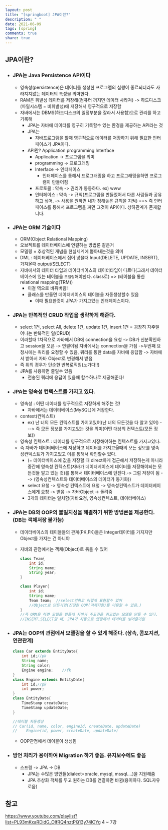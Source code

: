 ```yaml
---
layout: post
title: "[springboot] JPA이란?"
description: " "
date: 2021-06-09
tags: [spring]
comments: true
share: true
---
```


## JPA이란?

* ### JPA는 Java Persistence API이다

  * 영속성(persistence)은 데이터를 생성한 프로그램의 실행이 종료되더라도 사라지지않는 데이터의 특성을 의마한다.
  * RAM은 휘발성 데이터를 저장해(컴퓨터 꺼지면 데이터 사라져) -> 하드디스크(파일시스템 = 비휘발성)에 저장해서 영구적으로 저장함
  * 자바에서는 DBMS(하드디스크의 일정부분을 잘라서 사용함)으로 관리를 하고 기록해
    * JPA는 자바에 데이터를 영구히 기록할수 있는 환경을 제공하는 API라는 것
    * JPA는
      *  자바프로그램을 할때 영구적으로 데이터를 저장하기 위해 필요한 인터페이스가 JPA이다.
    * API란? Application programming Interface
      * Application -> 프로그램을 의미
      * programming -> 프로그래밍
      * Interface -> 인터페이스   
        * 인터페이스를 통해서 프로그래밍을 하고 프로그래밍을하면 프로그램이 만들어짐
      * 프로토콜 : 약속 -> 권리가 동등하다. ex) www
      * 인터페이스 : 약속 -> 규칙(프로그램을 만들었어서 다른 사람들과 공유하고 싶어. -> 사용을 원하면 내가 정해놓은 규칙을 지켜)  ==> 즉 인터페이스를 통해서 프로그램을 짜면 그것이 API이다. 상하관계가 존재합니다.  

* ### JPA는 ORM 기술이다

  * ORM(Object Relational Mapping)
  * 오브젝트를 데이터베이스에 연결하는 방법론 같은거
  * 모델링 = 추상적인 개념을 현실세계에 뽑아내는것을 의미
  * DML : 데이터베이스에서 집어 넣을때  Input(DELETE, UPDATE, INSERT), 가져올때 output(SELECT)
  * 자바에서의 데이터 타입과 데이터베이스의 데이터타입이 다르다(그래서 데이터베이스에 있는 테이블을 ``모델링``해야한다. class로) => (테이블을 통한 relational mapping(TRM))
    * 이걸 역으로 바꿔버림!
    * 클래스를 만들면 데이터베이스의 테이블을 자동생성할수 있음
      * 이때 필요한것이 JPA가 가지고있는 인터페이스이다.  

* ### JPA는 반복적인 CRUD 작업을 생략하게 해준다.

  * select 1건, select All, delete 1건, update 1건, insert 1건  = 굉장히 자주일어나는 반복적인 일(CRUD)
  * 이러할때 1차적으로 자바에서 DB에 connection을 요청 -> DB가 신분확인하고 session을 오픈 -> 연결이됨 자바에서는 connection을 가짐 ->두번째 요청시에는 쿼리를 요청할 수 있음, 쿼리를 통한 data를 자바에 응답함 -> 자바에서 받아서 자바 Object로 변경해서 받음 
  * 즉 위의 경우가 단순한 반복로직임(노가다!!)
  * JPA를 사용하면 줄일수 있음
    * 전송된 쿼리에 응답이 있을때 함수하나로 제공해준다!  
  
* ### JPA는 영속성 컨텍스트를 가지고 있다.

  * 영속성 : 어떤 데이터를 영구적으로 저장하게 해주는 것!
    * 자바에서는  데이터베이스(MySQL)에 저장한다.
  * context(컨텍스트)
    * ex) 난 너의 모든 컨텍스트를 가지고있어(난 너의 모든것을 다 알고 있어) ---> 즉 모든 정보를 가지고있는 것을 의미(어떤 대상의 컨텍스트(모든 정보)) 
  * 영속성 컨텍스트 :  데이터를 영구적으로 저장해야하는 컨텍스트를 가지고있다.
  * 즉 자바가 데이터베이스에 저장하고 데이터를 가지고올때의 모든 정보를 영속성컨텍스트가 가지고있고 이를 통해서 확인할수 있다.
    * (= 데이터베이스에 값을 저장할 때 direct하게 접근해서 저장하는게 아니라 중간에 영속성 컨텍스트(자바가 데이터베이스에 데이터를 저장해야되는 모든것들 알고 있는 것)를 통해서 데이터베이스에 던진다.-> 그럼 저장이 됨 --> (영속성컨텍스트와 데이터베이스의 데이터가 동기화))
    * select 요청 -> 영속성 컨텍스트에 요청 -> 영속성컨텍스트가 데이터베이스에게 요청 -> 받음 -> 자바Object -> 돌려줌
    * 3개의 데이터는 일치함(자바요청, 영속성컨텍스트, 데이터베이스)

* ### JPA는 DB와 OOP의 불일치성을 해결하기 위한 방법론을 제공한다. (DB는 객체저장 불가능)

  * 데이터베이스의 테이블들의 관계(PK,FK)들은 Integer데이터를 가지지만 Object를 가지는 건 아니야

  * 자바의 관점에서는 객체(Object)로 묶을 수 있어

    ```java
    class Team{
    	int id;
    	String name;
    	String year;
    }
    
    class Player{
    	int id;
    	String name;
    	Team team;	//select안하고 이렇게 표현할수 있어
        //Object로 만든거임(진정한 OOP(객체지향)를 이용할 수 있음.)
    }
    //즉 ORM을 하면 모델을 만들때 자바가 주도권을 쥐고있는 모델을 만들 수 있다.
    //INSERT,SELECT할 때, JPA가 자동으로 맵핑해서 데이터를 넣어줄거임 
    ```

* ### JPA는 OOP의 관점에서 모델링을 할 수 있게 해준다. (상속, 콤포지션, 연관관계)

  ```java
  class Car extends EntityDate{
      int id;//pk
      String name;
      String color;
      Engine engine;	//fk
  }	
  class Engine extends EntityDate{
      int id;//pk
      int power;
  }
  class EntityDate{
      TimeStamp createDate;
      TimeStamp updateDate;
  }
  
  //테이블 자동생성 
  // Car(id, name, color, engineId, createDate, updateDate)
  //	Engine(id, power, createDate, updateDate)
  ```

  * OOP관점에서 테이블이 생성됨

* ### 방언 처리가 용이하여 Migration 하기 좋음. 유지보수에도 좋음

  * 스프링 -> JPA -> DB
    * JPA는 수많은 방언들(dialect=oracle, mysql, mssql....)을 지원해줌 
    * JPA 추상화 객체를 두고 원하는 DB를 연결하면 바뀜(용이하다. SQL자유로움)







## 참고

https://www.youtube.com/playlist?list=PL93mKxaRDidG_OIfRQ4nztPQ13y74lCYg   4 ~ 7강